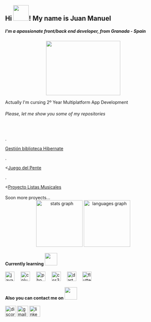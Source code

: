 <h2 align="left">Hi <img src="https://gifdb.com/images/high/waving-hand-cute-happy-emoticon-m8zfd60nf1atzua8.gif" width="50" height="50"/>! My name is Juan Manuel</h2>
<div align="left">
  <h5>I'm a apassionate front/back end developer, from Granada - Spain</h5>
</div>
<div align="center" style="width:100%;height:0;padding-bottom:126%;position:center;margin:auto;"><img src="https://gifdb.com/images/high/homer-simpsons-pc-key-pl1x82nemoacm5sg.gif" width="240" height="175" frameBorder="0" class="giphy-embed" allowFullScreen</div>

  
<div align="left">
  <p>Actually I'm cursing 2º Year Multiplatform App Development</p>

  <h6>Please, let me show you some of my repositories</h6>
  <br><p>.</p><a href="https://github.com/juanmxxx/GestionBibliotecaHibernate">Gestión biblioteca Hibernate</a>
  <br><p>.</p><<a href="https://github.com/juanmxxx/JuegoDelPente">Juego del Pente</a>
  <br><p>.</p><<a href="https://github.com/juanmxxx/ProyectoListasMusicales">Proyecto Listas Musicales</a>
  <br><br>
  Soon more proyects...
</div>


<div align="center">
  <img src="https://github-readme-stats.vercel.app/api?username=juanmxxx&hide_title=false&hide_rank=false&show_icons=true&include_all_commits=true&count_private=true&disable_animations=false&theme=dracula&locale=en&hide_border=false" height="150" alt="stats graph" />
  <img src="https://github-readme-stats.vercel.app/api/top-langs?username=maurodesouza&locale=en&hide_title=false&layout=compact&card_width=320&langs_count=5&theme=dracula&hide_border=false" height="150" alt="languages graph"  />
  <br><br>
</div>

<div align="left">
<b>Currently learning</b> <img src="https://media.tenor.com/cudWc7-OTuMAAAAj/johnny-bravo-flex.gif" height="40"/>
</div>

<div align="left">
  <br><img src="https://cdn.jsdelivr.net/gh/devicons/devicon/icons/java/java-original.svg" height="30" alt="java logo"/>
  <img width="12" />
  <img src="https://cdn.jsdelivr.net/gh/devicons/devicon/icons/cplusplus/cplusplus-plain.svg" height="30" alt="cplus plus logo"/>
  <img width="12" />
  <img src="https://cdn.jsdelivr.net/gh/devicons/devicon/icons/php/php-plain.svg" height="30" alt="php logo"/>
  <img width="12" />
  <img src="https://cdn.jsdelivr.net/gh/devicons/devicon/icons/css3/css3-original.svg" height="30" alt="css3 logo"  />
  <img width="12" />
  <img src="https://cdn.jsdelivr.net/gh/devicons/devicon/icons/dart/dart-original.svg" height="30" alt="dart logo"/>
  <img width="12" />
  <img src="https://cdn.jsdelivr.net/gh/devicons/devicon/icons/flutter/flutter-original.svg" height="30" alt="flutter logo"/>
  <br><br>
</div>

<div align="left">
<b>Also you can contact me on </b> <img src="https://media1.tenor.com/m/D-JvSMTkIigAAAAC/nando-alonso.gif" height="40"/>
<br>
</div>

<div align="left">
  <br><a href="https://discordapp.com/users/528988480546668544"><img src="https://img.shields.io/static/v1?message=Discord&logo=discord&label=&color=7289DA&logoColor=white&labelColor=&style=for-the-badge" height="35" alt="discord logo"  /></a>
  <a href="https://drive.google.com/drive/folders/17tSMm9LTFxeHAhyg5ynLurwqaEPq8xZ7"><img src="https://img.shields.io/static/v1?message=Gmail&logo=gmail&label=&color=D14836&logoColor=white&labelColor=&style=for-the-badge" height="35" alt="gmail logo"  /></a>
  <a href="https://www.linkedin.com/in/juan-manuel-sújar-gonzález-4aa0772aa/"><img src="https://img.shields.io/static/v1?message=LinkedIn&logo=linkedin&label=&color=0077B5&logoColor=white&labelColor=&style=for-the-badge" height="35" alt="linkedin logo"  /></a>
</div>

###

<br clear="both">

###
